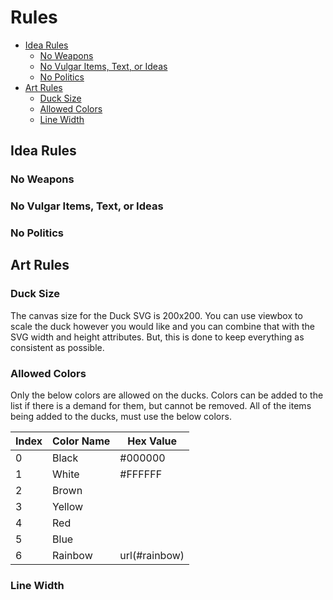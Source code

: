 # Rules

- [Idea Rules](#idea-rules)
  - [No Weapons](#no-weapons)
  - [No Vulgar Items, Text, or Ideas](#no-vulgar-items-text-or-ideas)
  - [No Politics](#no-politics)
- [Art Rules](#art-rules)
  - [Duck Size](#duck-size)
  - [Allowed Colors](#allowed-colors)
  - [Line Width](#line-width)

## Idea Rules

### No Weapons

### No Vulgar Items, Text, or Ideas

### No Politics

## Art Rules

### Duck Size

The canvas size for the Duck SVG is 200x200. You can use viewbox to scale the duck however you would like and you can combine that with the SVG width and height attributes. But, this is done to keep everything as consistent as possible.

### Allowed Colors

Only the below colors are allowed on the ducks. Colors can be added to the list if there is a demand for them, but cannot be removed. All of the items being added to the ducks, must use the below colors.

| Index | Color Name | Hex Value     |
| ----- | ---------- | ------------- |
| 0     | Black      | #000000       |
| 1     | White      | #FFFFFF       |
| 2     | Brown      |               |
| 3     | Yellow     |               |
| 4     | Red        |               |
| 5     | Blue       |               |
| 6     | Rainbow    | url(#rainbow) |

### Line Width
